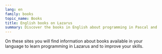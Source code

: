 ```yaml
---
lang: en
family: books
topic_name: Books
title: English books on Lazarus
summary: Discover the books in English about programming in Pascal and Lazarus.
---
```

On these sites you will find information about books available in your language to learn programming in Lazarus and to improve your skills.
